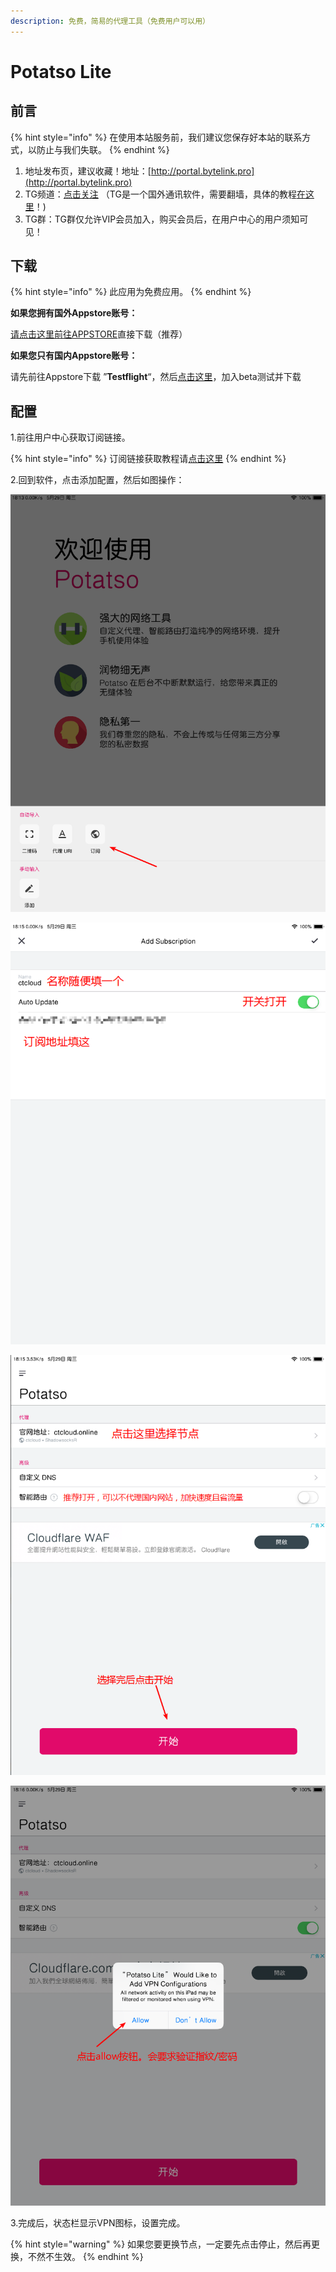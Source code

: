 ```yaml
---
description: 免费，简易的代理工具（免费用户可以用）
---
```


# Potatso Lite

## 前言

{% hint style="info" %}
在使用本站服务前，我们建议您保存好本站的联系方式，以防止与我们失联。
{% endhint %}

1. 地址发布页，建议收藏！地址：[http://portal.bytelink.pro](http://portal.bytelink.pro)
2. TG频道：[点击关注](https://t.me/bytelink) （TG是一个国外通讯软件，需要翻墙，具体的教程[在这里](../../advanced/telegram.md)！\)
3. TG群：TG群仅允许VIP会员加入，购买会员后，在用户中心的用户须知可见！

## 下载

{% hint style="info" %}
此应用为免费应用。
{% endhint %}

**如果您拥有国外Appstore账号：**

[请点击这里前往APPSTORE](https://itunes.apple.com/us/app/potatso-lite/id1239860606?mt=8)直接下载（推荐）

**如果您只有国内Appstore账号：**

请先前往Appstore下载 ”**Testflight**“，然后[点击这里](https://testflight.apple.com/join/NkF46PRd)，加入beta测试并下载

## 配置

1.前往用户中心获取订阅链接。

{% hint style="info" %}
订阅链接获取教程请[点击这里](../../panel.md#ding-yue-tuo-guan-lian-jie)
{% endhint %}

2.回到软件，点击添加配置，然后如图操作：

![](../../.gitbook/assets/snipaste_2019-05-29_18-19-12.png)

![](../../.gitbook/assets/snipaste_2019-05-29_18-20-36.png)

![](../../.gitbook/assets/snipaste_2019-05-29_18-22-26.png)

![](../../.gitbook/assets/snipaste_2019-05-29_18-23-08.png)

3.完成后，状态栏显示VPN图标，设置完成。

{% hint style="warning" %}
如果您要更换节点，一定要先点击停止，然后再更换，不然不生效。
{% endhint %}

